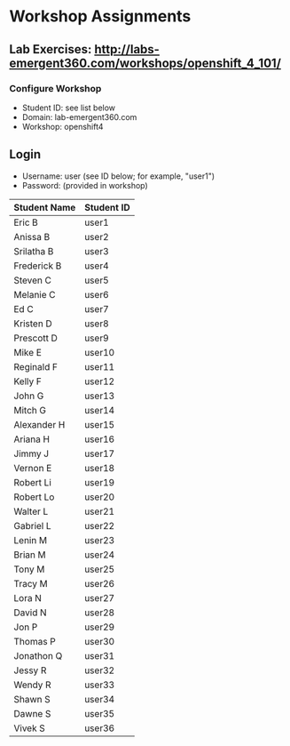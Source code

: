 # Workshop Assignments
## Lab Exercises: http://labs-emergent360.com/workshops/openshift_4_101/
### Configure Workshop
- Student ID: see list below
- Domain: lab-emergent360.com
- Workshop: openshift4

## Login
- Username: user<id> (see ID below; for example, "user1")
- Password: (provided in workshop)

|Student Name |Student ID|
|------------ | ---------------|
| Eric B	|	user1	|
|	Anissa B	|	user2	|
|	Srilatha B	|	user3	|
|	Frederick B	|	user4	|
| Steven C	|	user5	|
|	Melanie C		|	user6	|
|	Ed C 	|	user7	|
|	Kristen D	|	user8	|
|	Prescott D  |	user9	|
|	Mike E	|	user10	|
|	Reginald F	|	user11	|
|	Kelly F	|	user12	|
|	John G	|	user13	|
| Mitch G | user14 |
|	Alexander H	|	user15	|
|	Ariana H	|	user16	|
| Jimmy J | user17 |
|	Vernon E	|	user18	|
|	Robert Li	|	user19	|
| Robert Lo | user20 |
|	Walter L	|	user21	|
|	Gabriel L	|	user22	|
| Lenin M | user23 |
|	Brian M	|	user24	|
|	Tony M	|	user25	|
| Tracy M | user26 |
|	Lora N	|	user27	|
|	David N	|	user28	|
| Jon P | user29 |
|	Thomas P	|	user30	|
|	Jonathon Q	|	user31	|
| Jessy R | user32 |
|	Wendy R	|	user33	|
|	Shawn S	|	user34	|
| Dawne S | user35 |
| Vivek S | user36 |
